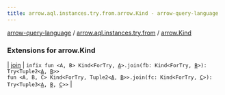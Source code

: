 ```yaml
---
title: arrow.aql.instances.try.from.arrow.Kind - arrow-query-language
---
```


[arrow-query-language](../../index.html) / [arrow.aql.instances.try.from](../index.html) / [arrow.Kind](./index.html)

### Extensions for arrow.Kind

| [join](join.html) | `infix fun <A, B> Kind<ForTry, `[`A`](join.html#A)`>.join(fb: Kind<ForTry, `[`B`](join.html#B)`>): Try<Tuple2<`[`A`](join.html#A)`, `[`B`](join.html#B)`>>`<br>`fun <A, B, C> Kind<ForTry, Tuple2<`[`A`](join.html#A)`, `[`B`](join.html#B)`>>.join(fc: Kind<ForTry, `[`C`](join.html#C)`>): Try<Tuple3<`[`A`](join.html#A)`, `[`B`](join.html#B)`, `[`C`](join.html#C)`>>` |

